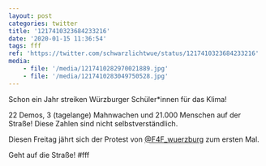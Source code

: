 ```yaml
---
layout: post
categories: twitter
title: '1217410323684233216'
date: '2020-01-15 11:36:54'
tags: fff
ref: 'https://twitter.com/schwarzlichtwue/status/1217410323684233216'
media:
    - file: '/media/1217410282970021889.jpg'
    - file: '/media/1217410283049750528.jpg'
---
```

Schon ein Jahr streiken Würzburger Schüler\*innen für das Klima!



22 Demos, 3 (tagelange) Mahnwachen und 21.000 Menschen auf der Straße! Diese Zahlen sind nicht selbstverständlich.



Diesen Freitag jährt sich der Protest von [@F4F_wuerzburg](https://twitter.com/F4F_wuerzburg) zum ersten Mal.

Geht auf die Straße! #fff  